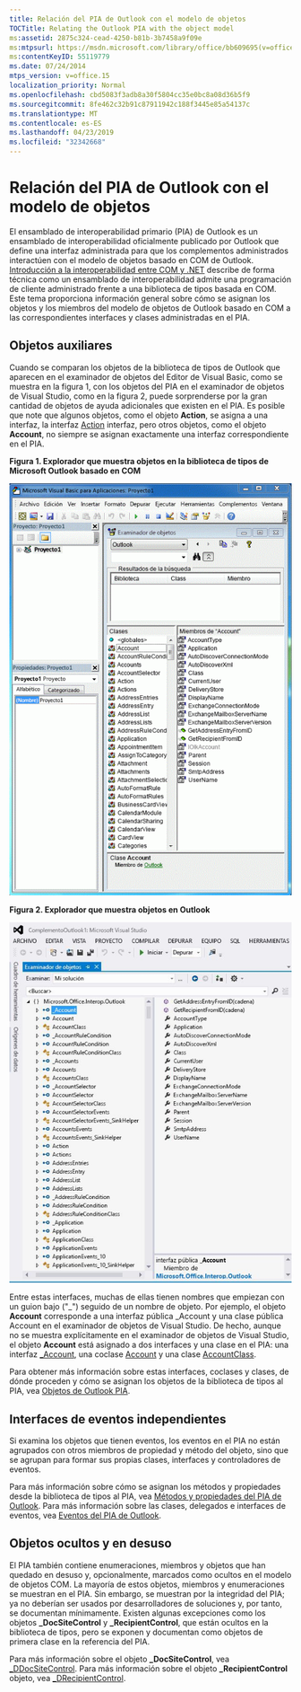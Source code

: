 ```yaml
---
title: Relación del PIA de Outlook con el modelo de objetos
TOCTitle: Relating the Outlook PIA with the object model
ms:assetid: 2875c324-cead-4250-b81b-3b7458a9f09e
ms:mtpsurl: https://msdn.microsoft.com/library/office/bb609695(v=office.15)
ms:contentKeyID: 55119779
ms.date: 07/24/2014
mtps_version: v=office.15
localization_priority: Normal
ms.openlocfilehash: cbd5083f3adb8a30f5804cc35e0bc8a08d36b5f9
ms.sourcegitcommit: 8fe462c32b91c87911942c188f3445e85a54137c
ms.translationtype: MT
ms.contentlocale: es-ES
ms.lasthandoff: 04/23/2019
ms.locfileid: "32342668"
---
```

# <a name="relating-the-outlook-pia-with-the-object-model"></a>Relación del PIA de Outlook con el modelo de objetos

El ensamblado de interoperabilidad primario (PIA) de Outlook es un ensamblado de interoperabilidad oficialmente publicado por Outlook que define una interfaz administrada para que los complementos administrados interactúen con el modelo de objetos basado en COM de Outlook. [Introducción a la interoperabilidad entre COM y .NET](introduction-to-interoperability-between-com-and-net.md) describe de forma técnica como un ensamblado de interoperabilidad admite una programación de cliente administrado frente a una biblioteca de tipos basada en COM. Este tema proporciona información general sobre cómo se asignan los objetos y los miembros del modelo de objetos de Outlook basado en COM a las correspondientes interfaces y clases administradas en el PIA.

## <a name="helper-objects"></a>Objetos auxiliares

Cuando se comparan los objetos de la biblioteca de tipos de Outlook que aparecen en el examinador de objetos del Editor de Visual Basic, como se muestra en la figura 1, con los objetos del PIA en el examinador de objetos de Visual Studio, como en la figura 2, puede sorprenderse por la gran cantidad de objetos de ayuda adicionales que existen en el PIA. Es posible que note que algunos objetos, como el objeto **Action**, se asigna a una interfaz, la interfaz [Action](https://msdn.microsoft.com/library/bb646971\(v=office.15\)) interfaz, pero otros objetos, como el objeto **Account**, no siempre se asignan exactamente una interfaz correspondiente en el PIA.

**Figura 1. Explorador que muestra objetos en la biblioteca de tipos de Microsoft Outlook basado en COM**

![Explorador que muestra objetos en la biblioteca de tipos de Microsoft Outlook basado en COM](media/pia-vba-project.gif)

**Figura 2. Explorador que muestra objetos en Outlook**

![Explorador que muestra objetos en Outlook](media/pia-object-browser.jpg)

Entre estas interfaces, muchas de ellas tienen nombres que empiezan con un guion bajo ("\_") seguido de un nombre de objeto. Por ejemplo, el objeto **Account** corresponde a una interfaz pública \_Account y una clase pública Account en el examinador de objetos de Visual Studio. De hecho, aunque no se muestra explícitamente en el examinador de objetos de Visual Studio, el objeto **Account** está asignado a dos interfaces y una clase en el PIA: una interfaz [\_Account](https://msdn.microsoft.com/library/bb609471\(v=office.15\)), una coclase [Account](https://msdn.microsoft.com/library/bb645103\(v=office.15\)) y una clase [AccountClass](https://msdn.microsoft.com/library/bb645768\(v=office.15\)). 

Para obtener más información sobre estas interfaces, coclases y clases, de dónde proceden y cómo se asignan los objetos de la biblioteca de tipos al PIA, vea [Objetos de Outlook PIA](objects-in-the-outlook-pia.md).

## <a name="separate-event-interfaces"></a>Interfaces de eventos independientes

Si examina los objetos que tienen eventos, los eventos en el PIA no están agrupados con otros miembros de propiedad y método del objeto, sino que se agrupan para formar sus propias clases, interfaces y controladores de eventos. 

Para más información sobre cómo se asignan los métodos y propiedades desde la biblioteca de tipos al PIA, vea [Métodos y propiedades del PIA de Outlook](methods-and-properties-in-the-outlook-pia.md). Para más información sobre las clases, delegados e interfaces de eventos, vea [Eventos del PIA de Outlook](events-in-the-outlook-pia.md).

## <a name="hidden-and-deprecated-objects"></a>Objetos ocultos y en desuso

El PIA también contiene enumeraciones, miembros y objetos que han quedado en desuso y, opcionalmente, marcados como ocultos en el modelo de objetos COM. La mayoría de estos objetos, miembros y enumeraciones se muestran en el PIA. Sin embargo, se muestran por la integridad del PIA; ya no deberían ser usados por desarrolladores de soluciones y, por tanto, se documentan mínimamente. Existen algunas excepciones como los objetos **\_DocSiteControl** y **\_RecipientControl**, que están ocultos en la biblioteca de tipos, pero se exponen y documentan como objetos de primera clase en la referencia del PIA. 

Para más información sobre el objeto **\_DocSiteControl**, vea [\_DDocSiteControl](https://msdn.microsoft.com/library/bb609520\(v=office.15\)). Para más información sobre el objeto **\_RecipientControl** objeto, vea [ \_DRecipientControl](https://msdn.microsoft.com/library/bb609501\(v=office.15\)).



